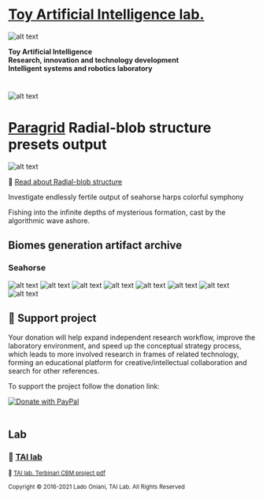  # [Toy Artificial Intelligence lab.](https://ladooniani.github.io/tailab/) 
 
 ![alt text](https://github.com/ladooniani/tailab/blob/master/assets/toy_artificial_intelligence_lab_logo.png)

**Toy Artificial Intelligence\
Research, innovation and technology development\
Intelligent systems and robotics laboratory**

#

![alt text](https://github.com/ladooniani/tailab/blob/master/assets/tai_lab_terbinari_cbm_project_logo.png)

# [Paragrid](https://github.com/Toy-Artificial-Intelligence-lab/paragrid-doc) Radial-blob structure presets output

![alt text](https://github.com/ladooniani/resume-cv/blob/main/img/img16.jpg)

📌 [Read about Radial-blob structure](https://github.com/Toy-Artificial-Intelligence-lab/paragrid-doc/blob/main/markups/paragrid-radial-blob-structure.md)

Investigate endlessly fertile output of seahorse harps colorful symphony

Fishing into the infinite depths of mysterious formation, cast by the algorithmic wave ashore. 

## Biomes generation artifact archive
 
### Seahorse

![alt text](https://github.com/Toy-Artificial-Intelligence-lab/paragrid-doc/blob/main/images/paragrid/paragrid-radial-blob-example-(7).jpg)
![alt text](https://github.com/Toy-Artificial-Intelligence-lab/paragrid-doc/blob/main/images/paragrid/paragrid-radial-blob-example-(1).jpg)
![alt text](https://github.com/Toy-Artificial-Intelligence-lab/paragrid-doc/blob/main/images/paragrid/paragrid-radial-blob-example-(2).jpg)
![alt text](https://github.com/Toy-Artificial-Intelligence-lab/paragrid-doc/blob/main/images/paragrid/paragrid-radial-blob-example-(3).jpg)
![alt text](https://github.com/Toy-Artificial-Intelligence-lab/paragrid-doc/blob/main/images/paragrid/paragrid-radial-blob-example-(4).jpg)
![alt text](https://github.com/Toy-Artificial-Intelligence-lab/paragrid-doc/blob/main/images/paragrid/paragrid-radial-blob-example-(5).jpg)
![alt text](https://github.com/Toy-Artificial-Intelligence-lab/paragrid-doc/blob/main/images/paragrid/paragrid-radial-blob-example-(6).jpg)
![alt text](https://github.com/Toy-Artificial-Intelligence-lab/paragrid-doc/blob/main/images/paragrid/paragrid-radial-blob-example-(8).jpg)


## 💖 Support project

Your donation will help expand independent research workflow, improve the laboratory environment, and speed up the conceptual strategy process, which leads to more involved research in frames of related technology, forming an educational platform for creative/intellectual collaboration and search for other references.

To support the project follow the donation link: 

<a href="https://www.paypal.com/cgi-bin/webscr?cmd=_s-xclick&hosted_button_id=GRGH6SL9EL72U">
  <img src="https://www.paypalobjects.com/en_US/i/btn/btn_donate_SM.gif" alt="Donate with PayPal" /><br><br>
</a>

## Lab

### 🔬 [TAI lab](https://ladooniani.github.io/tailab/) 

<sub>📃 [TAI lab. Terbinari CBM project pdf](https://github.com/ladooniani/tailab/blob/master/docs/tai.pdf)<sub>

<sub>Copyright © 2016-2021 Lado Oniani, TAI Lab. All Rights Reserved<sub>
